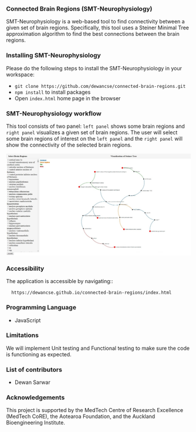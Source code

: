 ### Connected Brain Regions (SMT-Neurophysiology)
SMT-Neurophysiology is a web-based tool to find connectivity between a given set of brain regions. Specifically, this tool uses a Steiner Minimal Tree approximation algorithm to find the best connections between the brain regions.

### Installing SMT-Neurophysiology
Please do the following steps to install the SMT-Neurophysiology in your workspace:

- `git clone https://github.com/dewancse/connected-brain-regions.git`
- `npm install` to install packages
- Open `index.html` home page in the browser

### SMT-Neurophysiology workflow
This tool consists of two panel: `left panel` shows some brain regions and `right panel` visualizes a given set of brain regions. The user will select some brain regions of interest on the `left panel` and the `right panel` will show the connectivity of the selected brain regions.
<center><img src=images/SMTVisualization.png /></center>

### Accessibility
The application is accessible by navigating::
```
  https://dewancse.github.io/connected-brain-regions/index.html
```

### Programming Language
- JavaScript

### Limitations
We will implement Unit testing and Functional testing to make sure the code is functioning as expected.

### List of contributors
- Dewan Sarwar

### Acknowledgements
This project is supported by the MedTech Centre of Research Excellence (MedTech CoRE), the Aotearoa Foundation, and the Auckland Bioengineering Institute.